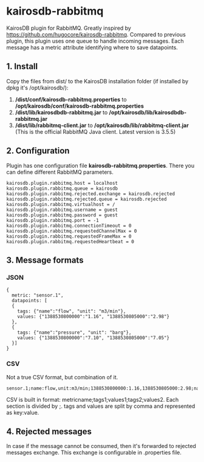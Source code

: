 # kairosdb-rabbitmq
KairosDB plugin for RabbitMQ. Greatly inspired by https://github.com/hugocore/kairosdb-rabbitmq. Compared to previous plugin, this plugin uses one queue to handle incoming messages. Each message has a metric attribute identifying where to save datapoints.  

## 1. Install ##

Copy the files from dist/ to the KairosDB installation folder (if installed by dpkg it's /opt/kairosdb/):

1. **/dist/conf/kairosdb-rabbitmq.properties** to **/opt/kairosdb/conf/kairosdb-rabbitmq.properties**
2. **/dist/lib/kairosdbdb-rabbitmq.jar** to **/opt/kairosdb/lib/kairosdbdb-rabbitmq.jar**
3. **/dist/lib/rabbitmq-client.jar** to **/opt/kairosdb/lib/rabbitmq-client.jar** (This is the official RabbitMQ Java client. Latest version is 3.5.5)

## 2. Configuration ##

Plugin has one configuration file **kairosdb-rabbitmq.properties**. There you can define different RabbitMQ parameters.

    kairosdb.plugin.rabbitmq.host = localhost
    kairosdb.plugin.rabbitmq.queue = kairosdb
    kairosdb.plugin.rabbitmq.rejected.exchange = kairosdb.rejected
    kairosdb.plugin.rabbitmq.rejected.queue = kairosdb.rejected
    kairosdb.plugin.rabbitmq.virtualhost = /
    kairosdb.plugin.rabbitmq.username = guest
    kairosdb.plugin.rabbitmq.password = guest
    kairosdb.plugin.rabbitmq.port = -1
    kairosdb.plugin.rabbitmq.connectionTimeout = 0
    kairosdb.plugin.rabbitmq.requestedChannelMax = 0
    kairosdb.plugin.rabbitmq.requestedFrameMax = 0
    kairosdb.plugin.rabbitmq.requestedHeartbeat = 0

## 3. Message formats ##

### JSON ###

    {
      metric: "sensor.1",
      datapoints: [
      {
        tags: {"name":"flow", "unit": "m3/min"},
        values: {"1388530800000":"1.16", "1388530805000":"2.98"}
      },
      {
        tags: {"name":"pressure", "unit": "barg"},
        values: {"1388530800000":"7.10", "1388530805000":"7.05"}
      }]
    }
    
### CSV ###

Not a true CSV format, but combination of it.

    sensor.1;name:flow,unit:m3/min;1388530800000:1.16,1388530805000:2.98;name:pressure,unit:barg;1388530800000:7.10,1388530805000:7.05
    
CSV is built in format: metricname;tags1;values1;tags2;values2. Each section is divided by ;. tags and values are split by comma and represented as key:value.

## 4. Rejected messages ##

In case if the message cannot be consumed, then it's forwarded to rejected messages exchange. This exchange is configurable in .properties file.
